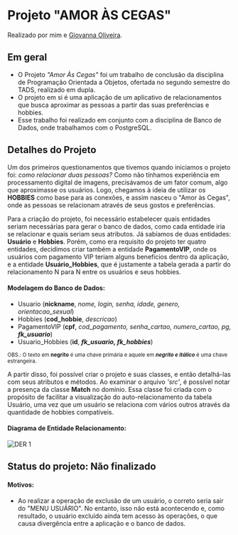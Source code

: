 # Projeto "AMOR ÀS CEGAS"

Realizado por mim e [Giovanna Oliveira](https://github.com/giovannaolvr
).

<h2> Em geral </h2>

- O Projeto *"Amor Às Cegas"* foi um trabalho de conclusão da disciplina de Programação Orientada a Objetos, ofertada no segundo semestre do TADS, realizado em dupla.
- O projeto em si é uma aplicação de um aplicativo de relacionamentos que busca aproximar as pessoas a partir das suas preferências e hobbies.
- Esse trabalho foi realizado em conjunto com a disciplina de Banco de Dados, onde trabalhamos com o PostgreSQL.


<h2> Detalhes do Projeto </h2>

Um dos primeiros questionamentos que tivemos quando iniciamos o projeto foi: _como relacionar duas pessoas?_ Como não tínhamos experiência em processamento digital de imagens, precisávamos de um fator comum, algo que aproximasse os usuários. Logo, chegamos à ideia de utilizar os **HOBBIES** como base para as conexões, e assim nasceu o "Amor às Cegas", onde as pessoas se relacionam através de seus gostos e preferências.

Para a criação do projeto, foi necessário estabelecer quais entidades seriam necessárias para gerar o banco de dados, como cada entidade iria se relacionar e quais seriam seus atributos. Já sabíamos de duas entidades: **Usuário** e **Hobbies**. Porém, como era requisito do projeto ter quatro entidades, decidimos criar também a entidade **PagamentoVIP**, onde os usuários com pagamento VIP teriam alguns benefícios dentro da aplicação, e a entidade **Usuário_Hobbies**, que é justamente a tabela gerada a partir do relacionamento N para N entre os usuários e seus hobbies.

#### Modelagem do Banco de Dados:

- Usuario (**nickname**, _nome, login, senha, idade, genero, orientacao_sexual_)
- Hobbies (**cod_hobbie**, _descricao_)
- PagamentoVIP (**cpf**, _cod_pagamento, senha_cartao, numero_cartao, pg, **fk_usuario**_)
- Usuario_Hobbies (**id**, **_fk_usuario, fk_hobbies_**)

<sub> OBS.: O texto em **negrito** é uma chave primária e aquele em **_negrito e itálico_** é uma chave estrangeira.</sub>

A partir disso, foi possível criar o projeto e suas classes, e então detalhá-las com seus atributos e métodos. Ao examinar o arquivo _'src'_, é possível notar a presença da classe **Match** no domínio. Essa classe foi criada com o propósito de facilitar a visualização do auto-relacionamento da tabela Usuário, uma vez que um usuário se relaciona com vários outros através da quantidade de hobbies compatíveis.

#### Diagrama de Entidade Relacionamento: 

![DER 1](https://user-images.githubusercontent.com/128005290/226071582-53a93be3-7205-4dd2-9d55-e9fa18c452c8.png)

<h2>Status do projeto: Não finalizado</h2>

#### Motivos: 

- Ao realizar a operação de exclusão de um usuário, o correto seria sair do "MENU USUÁRIO". No entanto, isso não está acontecendo e, como resultado, o usuário excluído ainda tem acesso às operações, o que causa divergência entre a aplicação e o banco de dados.



